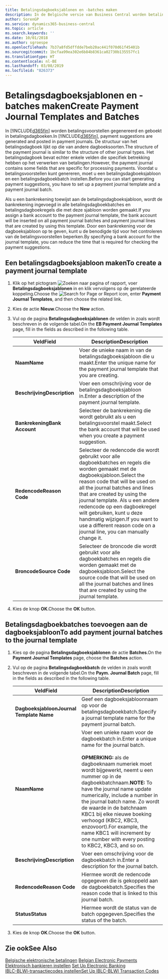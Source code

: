 ```yaml
---
title: Betalingsdagboeksjablonen en -batches maken
description: In de Belgische versie van Business Central worden betalingsvoorstellen gegenereerd en geboekt in betalingsdagboeken. De structuur van het betalingsdagboek lijkt op die van andere dagboeksoorten.
author: SorenGP
ms.service: dynamics365-business-central
ms.topic: article
ms.search.keywords: ''
ms.date: 10/01/2018
ms.author: sgroespe
ms.openlocfilehash: 7b37a8fd5dffdde7beb20ac441f070d61f45401b
ms.sourcegitcommit: 1bcfaa99ea302e6b84b8361ca02730b135557fc1
ms.translationtype: HT
ms.contentlocale: nl-BE
ms.lasthandoff: 03/08/2019
ms.locfileid: "826373"
---
```

# <a name="create-payment-journal-templates-and-batches"></a><span data-ttu-id="bcdf7-104">Betalingsdagboeksjablonen en -batches maken</span><span class="sxs-lookup"><span data-stu-id="bcdf7-104">Create Payment Journal Templates and Batches</span></span>
<span data-ttu-id="bcdf7-105">In [!INCLUDE[d365fin](../../includes/d365fin_md.md)] worden betalingsvoorstellen gegenereerd en geboekt in betalingsdagboeken.</span><span class="sxs-lookup"><span data-stu-id="bcdf7-105">In [!INCLUDE[d365fin](../../includes/d365fin_md.md)], payment suggestions are generated and posted in payment journals.</span></span> <span data-ttu-id="bcdf7-106">De structuur van het betalingsdagboek lijkt op die van andere dagboeksoorten.</span><span class="sxs-lookup"><span data-stu-id="bcdf7-106">The structure of the payment journal is similar to the structure of other journal types.</span></span> <span data-ttu-id="bcdf7-107">Het betalingsdagboek bevat echter enkele velden die specifiek betrekking hebben op het verwerken van betalingen.</span><span class="sxs-lookup"><span data-stu-id="bcdf7-107">However, the payment journal contains some fields that are specific for processing payments.</span></span> <span data-ttu-id="bcdf7-108">Voordat u betalingsvoorstellen kunt genereren, moet u een betalingsdagboeksjabloon en een betalingsdagboekbatch instellen.</span><span class="sxs-lookup"><span data-stu-id="bcdf7-108">Before you can start generating payment suggestions, you have to set up a payment journal template and a payment journal batch.</span></span>  

<span data-ttu-id="bcdf7-109">Als u een bankrekening toewijst aan de betalingsdagboeksjabloon, wordt de bankrekening ingevoegd in alle betalingsdagboekbatches en betalingsdagboekregels die met deze sjabloon worden gemaakt.</span><span class="sxs-lookup"><span data-stu-id="bcdf7-109">If you assign a bank account to the payment journal template, the bank account will be inserted on all payment journal batches and payment journal lines that are created by using this template.</span></span> <span data-ttu-id="bcdf7-110">Door een bankrekening voor de dagboeksjabloon op te geven, kunt u de benodigde tijd voor het controleren van de betalingsvoorstellen beperken.</span><span class="sxs-lookup"><span data-stu-id="bcdf7-110">By specifying a bank account for the journal template, you can reduce the time that is required for checking the payment suggestions.</span></span>  

## <a name="to-create-a-payment-journal-template"></a><span data-ttu-id="bcdf7-111">Een betalingsdagboeksjabloon maken</span><span class="sxs-lookup"><span data-stu-id="bcdf7-111">To create a payment journal template</span></span>  

1.  <span data-ttu-id="bcdf7-112">Klik op het pictogram ![Zoeken naar pagina of rapport](../../media/ui-search/search_small.png "pictogram Zoeken naar pagina of rapport"), voer **Betalingsdagboeksjablonen** in en klik vervolgens op de gerelateerde koppeling.</span><span class="sxs-lookup"><span data-stu-id="bcdf7-112">Choose the ![Search for Page or Report](../../media/ui-search/search_small.png "Search for Page or Report icon") icon, enter **Payment Journal Templates**, and then choose the related link.</span></span>  
2.  <span data-ttu-id="bcdf7-113">Kies de actie **Nieuw**.</span><span class="sxs-lookup"><span data-stu-id="bcdf7-113">Choose the **New** action.</span></span>  
3.  <span data-ttu-id="bcdf7-114">Vul op de pagina **Betalingsdagboeksjablonen** de velden in zoals wordt beschreven in de volgende tabel.</span><span class="sxs-lookup"><span data-stu-id="bcdf7-114">On the **EB Payment Journal Templates** page, fill in the fields as described in the following table.</span></span>  

    |<span data-ttu-id="bcdf7-115">Veld</span><span class="sxs-lookup"><span data-stu-id="bcdf7-115">Field</span></span>|<span data-ttu-id="bcdf7-116">Description</span><span class="sxs-lookup"><span data-stu-id="bcdf7-116">Description</span></span>|  
    |---------------------------------|---------------------------------------|  
    |<span data-ttu-id="bcdf7-117">**Naam**</span><span class="sxs-lookup"><span data-stu-id="bcdf7-117">**Name**</span></span>|<span data-ttu-id="bcdf7-118">Voer de unieke naam in van de betalingsdagboeksjabloon die u maakt.</span><span class="sxs-lookup"><span data-stu-id="bcdf7-118">Enter the unique name for the payment journal template that you are creating.</span></span>|  
    |<span data-ttu-id="bcdf7-119">**Beschrijving**</span><span class="sxs-lookup"><span data-stu-id="bcdf7-119">**Description**</span></span>|<span data-ttu-id="bcdf7-120">Voer een omschrijving voor de betalingsdagboeksjabloon in.</span><span class="sxs-lookup"><span data-stu-id="bcdf7-120">Enter a description of the payment journal template.</span></span>|  
    |<span data-ttu-id="bcdf7-121">**Bankrekening**</span><span class="sxs-lookup"><span data-stu-id="bcdf7-121">**Bank Account**</span></span>|<span data-ttu-id="bcdf7-122">Selecteer de bankrekening die wordt gebruikt als u een betalingsvoorstel maakt.</span><span class="sxs-lookup"><span data-stu-id="bcdf7-122">Select the bank account that will be used when you create a payment suggestion.</span></span>|  
    |<span data-ttu-id="bcdf7-123">**Redencode**</span><span class="sxs-lookup"><span data-stu-id="bcdf7-123">**Reason Code**</span></span>|<span data-ttu-id="bcdf7-124">Selecteer de redencode die wordt gebruikt voor alle dagboekbatches en regels die worden gemaakt met de dagboeksjabloon.</span><span class="sxs-lookup"><span data-stu-id="bcdf7-124">Select the reason code that will be used on all the journal batches and lines that are created by using the journal template.</span></span> <span data-ttu-id="bcdf7-125">Als u een andere redencode op een dagboekregel wilt gebruiken, kunt u deze handmatig wijzigen.</span><span class="sxs-lookup"><span data-stu-id="bcdf7-125">If you want to use a different reason code on a journal line, you can manually change it.</span></span>|  
    |<span data-ttu-id="bcdf7-126">**Broncode**</span><span class="sxs-lookup"><span data-stu-id="bcdf7-126">**Source Code**</span></span>|<span data-ttu-id="bcdf7-127">Selecteer de broncode die wordt gebruikt voor alle dagboekbatches en regels die worden gemaakt met de dagboeksjabloon.</span><span class="sxs-lookup"><span data-stu-id="bcdf7-127">Select the source code that will be used on all the journal batches and lines that are created by using the journal template.</span></span>|  

4.  <span data-ttu-id="bcdf7-128">Kies de knop **OK**.</span><span class="sxs-lookup"><span data-stu-id="bcdf7-128">Choose the **OK** button.</span></span>  

## <a name="to-add-payment-journal-batches-to-the-journal-template"></a><span data-ttu-id="bcdf7-129">Betalingsdagboekbatches toevoegen aan de dagboeksjabloon</span><span class="sxs-lookup"><span data-stu-id="bcdf7-129">To add payment journal batches to the journal template</span></span>  

1.  <span data-ttu-id="bcdf7-130">Kies op de pagina **Betalingsdagboeksjablonen** de actie **Batches**.</span><span class="sxs-lookup"><span data-stu-id="bcdf7-130">On the **Payment Journal Templates** page, choose the **Batches** action.</span></span>  
2.  <span data-ttu-id="bcdf7-131">Vul op de pagina **Betalingsdagboekbatch** de velden in zoals wordt beschreven in de volgende tabel.</span><span class="sxs-lookup"><span data-stu-id="bcdf7-131">On the **Paym. Journal Batch** page, fill in the fields as described in the following table.</span></span>  

    |<span data-ttu-id="bcdf7-132">Veld</span><span class="sxs-lookup"><span data-stu-id="bcdf7-132">Field</span></span>|<span data-ttu-id="bcdf7-133">Description</span><span class="sxs-lookup"><span data-stu-id="bcdf7-133">Description</span></span>|  
    |---------------------------------|---------------------------------------|  
    |<span data-ttu-id="bcdf7-134">**Dagboeksjabloon**</span><span class="sxs-lookup"><span data-stu-id="bcdf7-134">**Journal Template Name**</span></span>|<span data-ttu-id="bcdf7-135">Geef een dagboeksjabloonnaam op voor de betalingsdagboekbatch.</span><span class="sxs-lookup"><span data-stu-id="bcdf7-135">Specify a journal template name for the payment journal batch.</span></span>|  
    |<span data-ttu-id="bcdf7-136">**Naam**</span><span class="sxs-lookup"><span data-stu-id="bcdf7-136">**Name**</span></span>|<span data-ttu-id="bcdf7-137">Voer een unieke naam voor de dagboekbatch in.</span><span class="sxs-lookup"><span data-stu-id="bcdf7-137">Enter a unique name for the journal batch.</span></span><br /><br /> <span data-ttu-id="bcdf7-138">**OPMERKING:** als de dagboeknaam numeriek moet wordt bijgewerkt, neemt u een nummer op in de dagboekbatchnaam.</span><span class="sxs-lookup"><span data-stu-id="bcdf7-138">**NOTE:** To have the journal name update numerically, include a number in the journal batch name.</span></span> <span data-ttu-id="bcdf7-139">Zo wordt de waarde in de batchnaam KBC1 bij elke nieuwe boeking verhoogd (KBC2, KBC3, enzovoort).</span><span class="sxs-lookup"><span data-stu-id="bcdf7-139">For example, the name KBC1 will increment by one number with every posting to KBC2, KBC3, and so on.</span></span>|  
    |<span data-ttu-id="bcdf7-140">**Beschrijving**</span><span class="sxs-lookup"><span data-stu-id="bcdf7-140">**Description**</span></span>|<span data-ttu-id="bcdf7-141">Voer een omschrijving voor de dagboekbatch in.</span><span class="sxs-lookup"><span data-stu-id="bcdf7-141">Enter a description for the journal batch.</span></span>|  
    |<span data-ttu-id="bcdf7-142">**Redencode**</span><span class="sxs-lookup"><span data-stu-id="bcdf7-142">**Reason Code**</span></span>|<span data-ttu-id="bcdf7-143">Hiermee wordt de redencode opgegeven die is gekoppeld aan de dagboekbatch.</span><span class="sxs-lookup"><span data-stu-id="bcdf7-143">Specifies the reason code that is linked to this journal batch.</span></span>|  
    |<span data-ttu-id="bcdf7-144">**Status**</span><span class="sxs-lookup"><span data-stu-id="bcdf7-144">**Status**</span></span>|<span data-ttu-id="bcdf7-145">Hiermee wordt de status van de batch opgegeven.</span><span class="sxs-lookup"><span data-stu-id="bcdf7-145">Specifies the status of the batch.</span></span>|  

3.  <span data-ttu-id="bcdf7-146">Kies de knop **OK**.</span><span class="sxs-lookup"><span data-stu-id="bcdf7-146">Choose the **OK** button.</span></span>  

## <a name="see-also"></a><span data-ttu-id="bcdf7-147">Zie ook</span><span class="sxs-lookup"><span data-stu-id="bcdf7-147">See Also</span></span>  
 <span data-ttu-id="bcdf7-148">[Belgische elektronische betalingen](belgian-electronic-payments.md) </span><span class="sxs-lookup"><span data-stu-id="bcdf7-148">[Belgian Electronic Payments](belgian-electronic-payments.md) </span></span>  
 <span data-ttu-id="bcdf7-149">[Elektronisch bankieren instellen](how-to-set-up-electronic-banking.md) </span><span class="sxs-lookup"><span data-stu-id="bcdf7-149">[Set Up Electronic Banking](how-to-set-up-electronic-banking.md) </span></span>  
 [<span data-ttu-id="bcdf7-150">IBLC-BLWI-transactiecodes instellen</span><span class="sxs-lookup"><span data-stu-id="bcdf7-150">Set Up IBLC-BLWI Transaction Codes</span></span>](how-to-set-up-iblc-blwi-transaction-codes.md)
